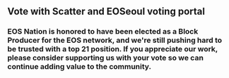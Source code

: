 <h2 class='m-p-m-t-b'> Vote with Scatter and EOSeoul voting portal </h2>

<h3 class='m-p-m-t-b'> EOS Nation is honored to have been elected as a Block Producer for the EOS network, and we're still pushing hard to be trusted with a top 21 position. If you appreciate our work, please consider supporting us with your vote so we can continue adding value to the community. </h3>
